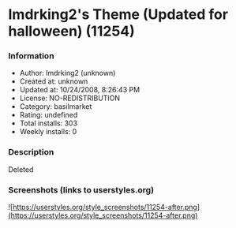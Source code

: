 # Imdrking2's Theme (Updated for halloween) (11254)

### Information
- Author: Imdrking2 (unknown)
- Created at: unknown
- Updated at: 10/24/2008, 8:26:43 PM
- License: NO-REDISTRIBUTION
- Category: basilmarket
- Rating: undefined
- Total installs: 303
- Weekly installs: 0


### Description
Deleted


### Screenshots (links to userstyles.org)
![https://userstyles.org/style_screenshots/11254-after.png](https://userstyles.org/style_screenshots/11254-after.png)


